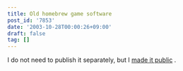 ```yaml
---
title: Old homebrew game software
post_id: '7853'
date: '2003-10-28T00:00:26+09:00'
draft: false
tag: []
---
```


I do not need to publish it separately, but I [made it public](/category/products/apps?order=ASC) .